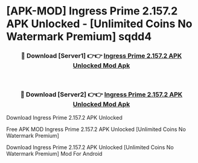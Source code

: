 # [APK-MOD] Ingress Prime 2.157.2 APK Unlocked - [Unlimited Coins No Watermark Premium] sqdd4



<div align="center">
<h3>🔴 Download [Server1] 👉👉 <a href="https://momento.my/?title=Ingress_Prime_2.157.2_APK_Unlocked">Ingress Prime 2.157.2 APK Unlocked Mod Apk</a></h3><br>

<h3>🔴 Download [Server2] 👉👉 <a href="https://momento.my/?title=Ingress_Prime_2.157.2_APK_Unlocked">Ingress Prime 2.157.2 APK Unlocked Mod Apk</a></h3>
</div>



Download Ingress Prime 2.157.2 APK Unlocked 

Free APK MOD Ingress Prime 2.157.2 APK Unlocked [Unlimited Coins No Watermark Premium]

Download Ingress Prime 2.157.2 APK Unlocked [Unlimited Coins No Watermark Premium] Mod For Android
